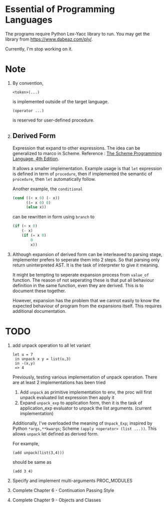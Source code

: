 # Essential of Programming Languages
The programs require Python Lex-Yacc library to run. You may get the library from https://www.dabeaz.com/ply/.

Currently, I'm stop working on it.

# Note
1. By convention,
   ```
   <token>(...)
   ```
   is implemented outside of the target language.
   ```
   (operator ...)
   ```
   is reserved for user-defined procedure.
2. Derived Form 
   ---
   Expression that expand to other expressions. The idea can be generalized to marco in Scheme. Reference : [The Scheme Programming Language, 4th Edition](https://www.scheme.com/tspl4/further.html#./further:h1).
   
   It allows a smaller implementation. Example usage is that `let` expression is defined in term of `procedure`, then if implemented the semantic of `procedure`, then `let` automatically follow. 
   
   Another example, the `conditional` 
    ```scheme
    (cond ((< x 0) (- x))
          ((= x 0) 0)
          (else x))
    ```
    can be rewritten in form using `branch` to
    ```scheme
    (if (< x 0)
        (- x)
        (if (= x 0)
            0
            x))
    ```
3. Although expansion of derived form can be interleaved to parsing stage, implementer prefers to seperate them into 2 steps. So that parsing only return uninterpreted AST. It is the task of interpreter to give it meaning. 
  
    It might be tempting to seperate expansion process from `value_of` function. The reason of not seperating these is that put all behaviour definition in the same function, even they are derived. This is to document these together.
    
    However, expansion has the problem that we cannot easily to know the expected behaviour of program from the expansions itself. This requires additional documentation.

# TODO
1. add unpack operation to all let variant
   ```
   let u = 7
    in unpack x y = list(u,3)
    in -(x,y) 
    => 4
   ```
   Previously, testing various implementation of unpack operation. There are at least 2 implementations has been tried
   1. Add `unpack` as primitive implementation to env, the proc will first unpack evaluated list expression then apply it
   2. Expand `unpack_exp` to application form, then it is the task of application_exp evaluator to unpack the list arguments. (current implementation)
   
   Additionally, I've overloaded the meaning of `Unpack_Exp`; inspired by Python `*args,**kwargs`; Scheme `(apply <operator> (list ...))`. This allows `unpack` let defined as derived form.

   For example,
   ```
   (add unpack(list(3,4)))
   ```
   should be same as
   ```
   (add 3 4)
   ```
2. Specify and implement multi-arguments PROC_MODULES
3. Complete Chapter 6 - Continuation Passing Style
4. Complete Chapter 9 - Objects and Classes
